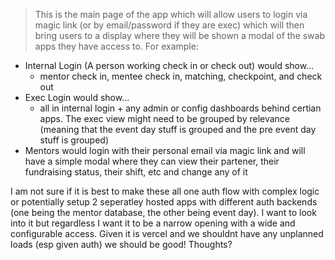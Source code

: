 > This is the main page of the app which will allow users to login via magic link (or by email/password if they are exec) which will then bring users to a display where they will be shown a modal of the swab apps they have access to.
For example:
- Internal Login (A person working check in or check out) would show...
    - mentor check in, mentee check in, matching, checkpoint, and check out
- Exec Login would show...
    - all in internal login + any admin or config dashboards behind certian apps. The exec view might need to be grouped by relevance (meaning that the event day stuff is grouped and the pre event day stuff is grouped)
- Mentors would login with their personal email via magic link and will have a simple modal where they can view their partener, their fundraising status, their shift, etc and change any of it

I am not sure if it is best to make these all one auth flow with complex logic or potentially setup 2 seperatley hosted apps with different auth backends (one being the mentor database, the other being event day). I want to look into it but regardless I want it to be a narrow opening with a wide and configurable access. Given it is vercel and we shouldnt have any unplanned loads (esp given auth) we should be good! Thoughts?